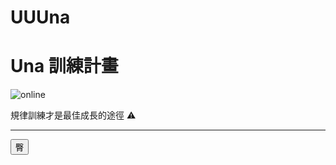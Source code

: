 # UUUna
<!DOCTYPE html>
<html>
<head>
  <meta charset="UTF-8">
</head>
<body>
  <h1>Una 訓練計畫</h1>
  <img src="https://custom-images.strikinglycdn.com/res/hrscywv4p/image/upload/c_limit,fl_lossy,h_600,w_800,f_auto,q_auto/6854615/492705_919805.jpeg" alt="online">
  <p>規律訓練才是最佳成長的途徑 ⚠️</p>
  <hr>

  <button id="hipButton" onclick="redirectToHipPage()">臀</button>

  <script>
    // 臀按鈕點擊後的跳轉函數
    function redirectToHipPage() {
      window.location.href = 'data:text/html;charset=UTF-8,' + encodeURIComponent(`
        <!DOCTYPE html>
        <html>
        <head>
          <meta charset="UTF-8">
        </head>
        <body>
          <h2>臀🍑</h2>
          <h3>A. 熱身臀外展器械</h3>
          <p>組間休息60s</p>
          <p>40x3</p>
          
          <h3>B. 臀推</h3>
          <h4>熱身</h4>
          <p>15x2</p>
          <p>組間休息60s</p>
          <h4>正式組</h4>
          <p>10x4</p>
          <p>組間休息160-180s</p>
          
          <h3>C. 腿後勾器械</h3>
          <p>10x3</p>
          
          <h3>D. 羅馬椅</h3>
          <p>20x3</p>
        </body>
        </html>
      `);
    }
  </script>
</body>
</html>

